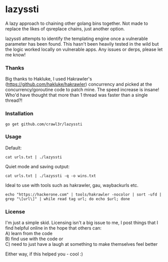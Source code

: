 # lazyssti  
  
A lazy approach to chaining other golang bins together. Not made to replace the likes of qsreplace chains, just another option.  
  
lazyssti attempts to identify the templating engine once a vulnerable parameter has been found. This hasn't been heavily tested in the wild but the logic worked locally on vulnerable apps. Any issues or derps, please let me know!

### Thanks  
  
Big thanks to Hakluke, I used Hakrawler's (https://github.com/hakluke/hakrawler) concurrency and picked at the concurrency/goroutine code to patch mine. The speed increase is insane! Who'd have thought that more than 1 thread was faster than a single thread?! 

### Installation  
  
```
go get github.com/crawl3r/lazyssti    
```
  
### Usage   
  
Default:  
```
cat urls.txt | ./lazyssti
```  
  
Quiet mode and saving output:  
```
cat urls.txt | ./lazyssti -q -o wins.txt
```  
  
Ideal to use with tools such as hakrawler, gau, waybackurls etc.  
```
echo "https://hackerone.com" | tools/hakrawler -nocolor | sort -ufd | grep "\[url\]" | while read tag url; do echo $url; done
```  
  
### License  
  
I'm just a simple skid. Licensing isn't a big issue to me, I post things that I find helpful online in the hope that others can:  
A) learn from the code  
B) find use with the code or  
C) need to just have a laugh at something to make themselves feel better  
  
Either way, if this helped you - cool :)  